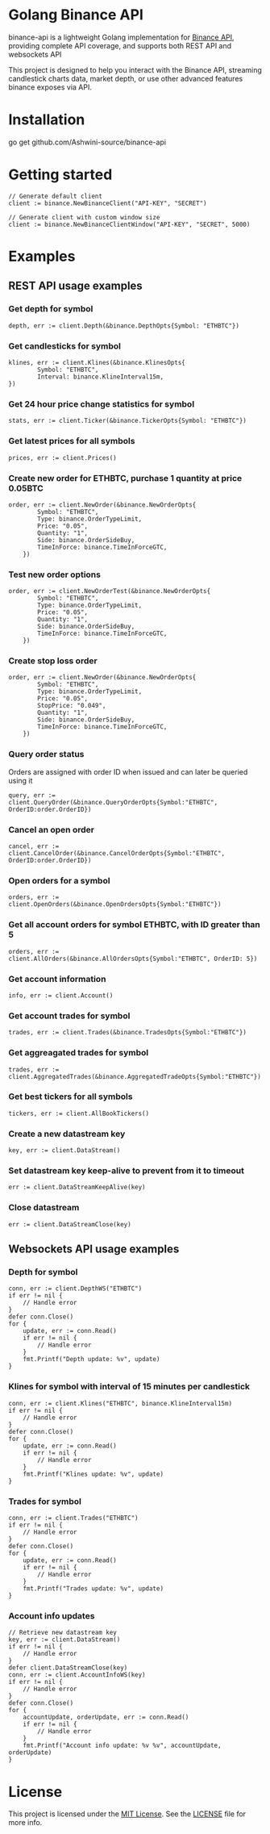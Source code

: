 # Golang Binance API
binance-api is a lightweight Golang implementation for [Binance API](https://www.binance.com/restapipub.html), providing complete API coverage, and supports both REST API and websockets API

This project is designed to help you interact with the Binance API, streaming candlestick charts data, market depth, or use other advanced features binance exposes via API. 

# Installation

go get github.com/Ashwini-source/binance-api

# Getting started
```golang
// Generate default client
client := binance.NewBinanceClient("API-KEY", "SECRET")

// Generate client with custom window size
client := binance.NewBinanceClientWindow("API-KEY", "SECRET", 5000)
```

# Examples
## REST API usage examples

### Get depth for symbol
```golang
depth, err := client.Depth(&binance.DepthOpts{Symbol: "ETHBTC"})
```

### Get candlesticks for symbol
```golang
klines, err := client.Klines(&binance.KlinesOpts{
		Symbol: "ETHBTC",
		Interval: binance.KlineInterval15m,
})
```

### Get 24 hour price change statistics for symbol
```golang
stats, err := client.Ticker(&binance.TickerOpts{Symbol: "ETHBTC"})
```

### Get latest prices for all symbols
```golang
prices, err := client.Prices()
```

### Create new order for ETHBTC, purchase 1 quantity at price 0.05BTC
```golang
order, err := client.NewOrder(&binance.NewOrderOpts{
		Symbol: "ETHBTC",
		Type: binance.OrderTypeLimit,
		Price: "0.05",
		Quantity: "1",
		Side: binance.OrderSideBuy,
		TimeInForce: binance.TimeInForceGTC,
	})
```
### Test new order options
```golang
order, err := client.NewOrderTest(&binance.NewOrderOpts{
		Symbol: "ETHBTC",
		Type: binance.OrderTypeLimit,
		Price: "0.05",
		Quantity: "1",
		Side: binance.OrderSideBuy,
		TimeInForce: binance.TimeInForceGTC,
	})
```

### Create stop loss order
```golang
order, err := client.NewOrder(&binance.NewOrderOpts{
		Symbol: "ETHBTC",
		Type: binance.OrderTypeLimit,
		Price: "0.05",
		StopPrice: "0.049",
		Quantity: "1",
		Side: binance.OrderSideBuy,
		TimeInForce: binance.TimeInForceGTC,
	})
```

### Query order status
Orders are assigned with order ID when issued and can later be queried using it
```golang
query, err := client.QueryOrder(&binance.QueryOrderOpts{Symbol:"ETHBTC", OrderID:order.OrderID})
```

### Cancel an open order
```golang
cancel, err := client.CancelOrder(&binance.CancelOrderOpts{Symbol:"ETHBTC", OrderID:order.OrderID})
```

### Open orders for a symbol
```golang
orders, err := client.OpenOrders(&binance.OpenOrdersOpts{Symbol:"ETHBTC"})
```

### Get all account orders for symbol ETHBTC, with ID greater than 5
```golang
orders, err := client.AllOrders(&binance.AllOrdersOpts{Symbol:"ETHBTC", OrderID: 5})
```

### Get account information
```golang
info, err := client.Account()
```

### Get account trades for symbol
```golang
trades, err := client.Trades(&binance.TradesOpts{Symbol:"ETHBTC"})
```

### Get aggreagated trades for symbol
```golang
trades, err := client.AggregatedTrades(&binance.AggregatedTradeOpts{Symbol:"ETHBTC"})
```

### Get best tickers for all symbols
```golang
tickers, err := client.AllBookTickers()
```

### Create a new datastream key
```golang
key, err := client.DataStream()
```

### Set datastream key keep-alive to prevent from it to timeout
```golang
err := client.DataStreamKeepAlive(key)
```

### Close datastream
```golang
err := client.DataStreamClose(key)
```

## Websockets API usage examples
### Depth for symbol
```golang
conn, err := client.DepthWS("ETHBTC")
if err != nil {
	// Handle error
}
defer conn.Close()
for {
	update, err := conn.Read()
	if err != nil {
		// Handle error
	}
	fmt.Printf("Depth update: %v", update)
}
```

### Klines for symbol with interval of 15 minutes per candlestick
```golang
conn, err := client.Klines("ETHBTC", binance.KlineInterval15m)
if err != nil {
	// Handle error
}
defer conn.Close()
for {
	update, err := conn.Read()
	if err != nil {
		// Handle error
	}
	fmt.Printf("Klines update: %v", update)
}
```


### Trades for symbol
```golang
conn, err := client.Trades("ETHBTC")
if err != nil {
	// Handle error
}
defer conn.Close()
for {
	update, err := conn.Read()
	if err != nil {
		// Handle error
	}
	fmt.Printf("Trades update: %v", update)
}
```


### Account info updates
```golang
// Retrieve new datastream key
key, err := client.DataStream()
if err != nil {
	// Handle error
}
defer client.DataStreamClose(key)
conn, err := client.AccountInfoWS(key)
if err != nil {
	// Handle error
}
defer conn.Close()
for {
	accountUpdate, orderUpdate, err := conn.Read()
	if err != nil {
		// Handle error
	}
	fmt.Printf("Account info update: %v %v", accountUpdate, orderUpdate)
}
```

# License
This project is licensed under the [MIT License](http://opensource.org/licenses/MIT). See the [LICENSE](LICENSE) file for more info.


